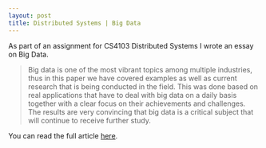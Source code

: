 ```yaml
---
layout: post
title: Distributed Systems | Big Data
---
```


As part of an assignment for CS4103 Distributed Systems
 I wrote an essay on Big Data.

>Big data is one of the most vibrant topics among multiple industries, thus in this paper we have covered examples as well as current research that is being conducted in the field. This was done based on real applications that have to deal with big data on a daily basis together with a clear focus on their achievements and challenges. The results are very convincing that big data is a critical subject that will continue to receive further study.

You can read the full article [here](/assets/articles/distributed-systems-big-data.pdf).